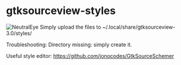 # gtksourceview-styles

![NeutralEye](https://raw.githubusercontent.com/krizoek/gtksourceview-styles/master/neutraleyegtk.png)
Simply upload the files to ~/.local/share/gtksourceview-3.0/styles/

Troubleshooting:
Directory missing: simply create it.

Useful style editor: https://github.com/jonocodes/GtkSourceSchemer
